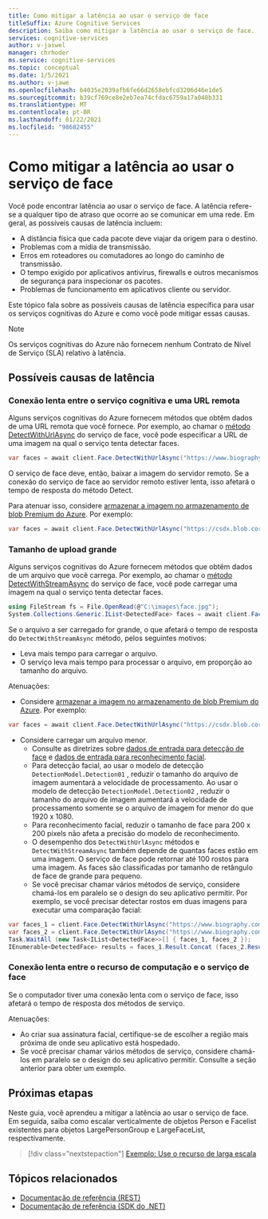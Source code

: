 ```yaml
---
title: Como mitigar a latência ao usar o serviço de face
titleSuffix: Azure Cognitive Services
description: Saiba como mitigar a latência ao usar o serviço de face.
services: cognitive-services
author: v-jaswel
manager: chrhoder
ms.service: cognitive-services
ms.topic: conceptual
ms.date: 1/5/2021
ms.author: v-jawe
ms.openlocfilehash: b4035e2039afb6fe66d2658ebfcd3206d46e1de5
ms.sourcegitcommit: b39cf769ce8e2eb7ea74cfdac6759a17a048b331
ms.translationtype: MT
ms.contentlocale: pt-BR
ms.lasthandoff: 01/22/2021
ms.locfileid: "98682455"
---
```

# <a name="how-to-mitigate-latency-when-using-the-face-service"></a>Como mitigar a latência ao usar o serviço de face

Você pode encontrar latência ao usar o serviço de face. A latência refere-se a qualquer tipo de atraso que ocorre ao se comunicar em uma rede. Em geral, as possíveis causas de latência incluem:
- A distância física que cada pacote deve viajar da origem para o destino.
- Problemas com a mídia de transmissão.
- Erros em roteadores ou comutadores ao longo do caminho de transmissão.
- O tempo exigido por aplicativos antivírus, firewalls e outros mecanismos de segurança para inspecionar os pacotes.
- Problemas de funcionamento em aplicativos cliente ou servidor.

Este tópico fala sobre as possíveis causas de latência específica para usar os serviços cognitivas do Azure e como você pode mitigar essas causas.

> [!NOTE]
> Os serviços cognitivas do Azure não fornecem nenhum Contrato de Nível de Serviço (SLA) relativo à latência.

## <a name="possible-causes-of-latency"></a>Possíveis causas de latência

### <a name="slow-connection-between-the-cognitive-service-and-a-remote-url"></a>Conexão lenta entre o serviço cognitiva e uma URL remota

Alguns serviços cognitivas do Azure fornecem métodos que obtêm dados de uma URL remota que você fornece. Por exemplo, ao chamar o [método DetectWithUrlAsync](https://docs.microsoft.com/dotnet/api/microsoft.azure.cognitiveservices.vision.face.faceoperationsextensions.detectwithurlasync?view=azure-dotnet#Microsoft_Azure_CognitiveServices_Vision_Face_FaceOperationsExtensions_DetectWithUrlAsync_Microsoft_Azure_CognitiveServices_Vision_Face_IFaceOperations_System_String_System_Nullable_System_Boolean__System_Nullable_System_Boolean__System_Collections_Generic_IList_System_Nullable_Microsoft_Azure_CognitiveServices_Vision_Face_Models_FaceAttributeType___System_String_System_Nullable_System_Boolean__System_String_System_Threading_CancellationToken_) do serviço de face, você pode especificar a URL de uma imagem na qual o serviço tenta detectar faces.

```csharp
var faces = await client.Face.DetectWithUrlAsync("https://www.biography.com/.image/t_share/MTQ1MzAyNzYzOTgxNTE0NTEz/john-f-kennedy---mini-biography.jpg");
```

O serviço de face deve, então, baixar a imagem do servidor remoto. Se a conexão do serviço de face ao servidor remoto estiver lenta, isso afetará o tempo de resposta do método Detect.

Para atenuar isso, considere [armazenar a imagem no armazenamento de blob Premium do Azure](https://docs.microsoft.com/azure/storage/blobs/storage-upload-process-images?tabs=dotnet). Por exemplo:

``` csharp
var faces = await client.Face.DetectWithUrlAsync("https://csdx.blob.core.windows.net/resources/Face/Images/Family1-Daughter1.jpg");
```

### <a name="large-upload-size"></a>Tamanho de upload grande

Alguns serviços cognitivas do Azure fornecem métodos que obtêm dados de um arquivo que você carrega. Por exemplo, ao chamar o [método DetectWithStreamAsync](https://docs.microsoft.com/dotnet/api/microsoft.azure.cognitiveservices.vision.face.faceoperationsextensions.detectwithstreamasync?view=azure-dotnet#Microsoft_Azure_CognitiveServices_Vision_Face_FaceOperationsExtensions_DetectWithStreamAsync_Microsoft_Azure_CognitiveServices_Vision_Face_IFaceOperations_System_IO_Stream_System_Nullable_System_Boolean__System_Nullable_System_Boolean__System_Collections_Generic_IList_System_Nullable_Microsoft_Azure_CognitiveServices_Vision_Face_Models_FaceAttributeType___System_String_System_Nullable_System_Boolean__System_String_System_Threading_CancellationToken_) do serviço de face, você pode carregar uma imagem na qual o serviço tenta detectar faces.

```csharp
using FileStream fs = File.OpenRead(@"C:\images\face.jpg");
System.Collections.Generic.IList<DetectedFace> faces = await client.Face.DetectWithStreamAsync(fs, detectionModel: DetectionModel.Detection02);
```

Se o arquivo a ser carregado for grande, o que afetará o tempo de resposta do `DetectWithStreamAsync` método, pelos seguintes motivos:
- Leva mais tempo para carregar o arquivo.
- O serviço leva mais tempo para processar o arquivo, em proporção ao tamanho do arquivo.

Atenuações:
- Considere [armazenar a imagem no armazenamento de blob Premium do Azure](https://docs.microsoft.com/azure/storage/blobs/storage-upload-process-images?tabs=dotnet). Por exemplo:
``` csharp
var faces = await client.Face.DetectWithUrlAsync("https://csdx.blob.core.windows.net/resources/Face/Images/Family1-Daughter1.jpg");
```
- Considere carregar um arquivo menor.
    - Consulte as diretrizes sobre [dados de entrada para detecção de face](https://docs.microsoft.com/azure/cognitive-services/face/concepts/face-detection#input-data) e [dados de entrada para reconhecimento facial](https://docs.microsoft.com/azure/cognitive-services/face/concepts/face-recognition#input-data).
    - Para detecção facial, ao usar o modelo de detecção `DetectionModel.Detection01` , reduzir o tamanho do arquivo de imagem aumentará a velocidade de processamento. Ao usar o modelo de detecção `DetectionModel.Detection02` , reduzir o tamanho do arquivo de imagem aumentará a velocidade de processamento somente se o arquivo de imagem for menor do que 1920 x 1080.
    - Para reconhecimento facial, reduzir o tamanho de face para 200 x 200 pixels não afeta a precisão do modelo de reconhecimento.
    - O desempenho dos `DetectWithUrlAsync` métodos e `DetectWithStreamAsync` também depende de quantas faces estão em uma imagem. O serviço de face pode retornar até 100 rostos para uma imagem. As faces são classificadas por tamanho de retângulo de face de grande para pequeno.
    - Se você precisar chamar vários métodos de serviço, considere chamá-los em paralelo se o design do seu aplicativo permitir. Por exemplo, se você precisar detectar rostos em duas imagens para executar uma comparação facial:
```csharp
var faces_1 = client.Face.DetectWithUrlAsync("https://www.biography.com/.image/t_share/MTQ1MzAyNzYzOTgxNTE0NTEz/john-f-kennedy---mini-biography.jpg");
var faces_2 = client.Face.DetectWithUrlAsync("https://www.biography.com/.image/t_share/MTQ1NDY3OTIxMzExNzM3NjE3/john-f-kennedy---debating-richard-nixon.jpg");
Task.WaitAll (new Task<IList<DetectedFace>>[] { faces_1, faces_2 });
IEnumerable<DetectedFace> results = faces_1.Result.Concat (faces_2.Result);
```

### <a name="slow-connection-between-your-compute-resource-and-the-face-service"></a>Conexão lenta entre o recurso de computação e o serviço de face

Se o computador tiver uma conexão lenta com o serviço de face, isso afetará o tempo de resposta dos métodos de serviço.

Atenuações:
- Ao criar sua assinatura facial, certifique-se de escolher a região mais próxima de onde seu aplicativo está hospedado.
- Se você precisar chamar vários métodos de serviço, considere chamá-los em paralelo se o design do seu aplicativo permitir. Consulte a seção anterior para obter um exemplo.

## <a name="next-steps"></a>Próximas etapas

Neste guia, você aprendeu a mitigar a latência ao usar o serviço de face. Em seguida, saiba como escalar verticalmente de objetos Person e Facelist existentes para objetos LargePersonGroup e LargeFaceList, respectivamente.

> [!div class="nextstepaction"]
> [Exemplo: Use o recurso de larga escala](how-to-use-large-scale.md)

## <a name="related-topics"></a>Tópicos relacionados

- [Documentação de referência (REST)](https://westus.dev.cognitive.microsoft.com/docs/services/563879b61984550e40cbbe8d/operations/563879b61984550f30395236)
- [Documentação de referência (SDK do .NET)](/dotnet/api/overview/azure/cognitiveservices/client/faceapi?view=azure-dotnet)
